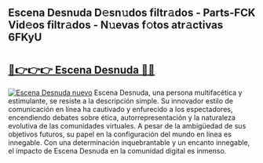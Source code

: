 ## Escena Desnuda D𝚎sn𝚞dos filtr𝚊dos - Parts-FCK Vid𝚎os filtr𝚊dos - N𝚞evas f𝚘tos atr𝚊ctivas 6FKyU

# <h2><a href="http://mb0ccv.tromn.icu/?c=Escena+Desnuda">🔗👉👉👉 Escena Desnuda 🔗🔗</a></h2>

[![Escena Desnuda nuevo](https://i.imgur.com/pEAQMta.gif)](http://mb0ccv.tromn.icu/?c=Escena+Desnuda)
Escena Desnuda, una persona multifacética y estimulante, se resiste a la descripción simple. Su innovador estilo de comunicación en línea ha cautivado y enfurecido a los espectadores, encendiendo debates sobre ética, autorrepresentación y la naturaleza evolutiva de las comunidades virtuales. A pesar de la ambigüedad de sus objetivos futuros, su papel en la configuración del mundo en línea es innegable. Con una determinación inquebrantable y un encanto innegable, el impacto de Escena Desnuda en la comunidad digital es inmenso.
